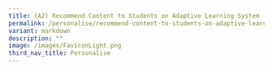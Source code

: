 ```yaml
---
title: (A2) Recommend Content to Students on Adaptive Learning System
permalink: /personalise/recommend-content-to-students-on-adaptive-learning-system/
variant: markdown
description: ""
image: /images/FaviconLight.png
third_nav_title: Personalise
---
```

